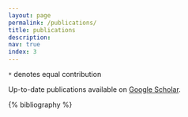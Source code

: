 ```yaml
---
layout: page
permalink: /publications/
title: publications
description:
nav: true
index: 3
---
```


`*` denotes equal contribution

Up-to-date publications available on [Google Scholar](https://scholar.google.com/citations?user=nVKZdJkAAAAJ&hl=en).

<!-- _pages/publications.md -->

<div class="publications">

{% bibliography %}

</div>
